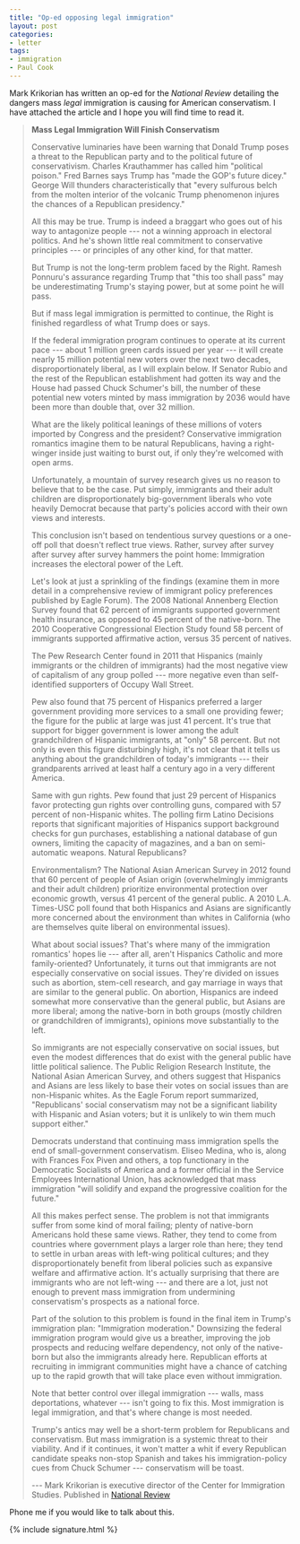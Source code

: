 ```yaml
---
title: "Op-ed opposing legal immigration"
layout: post
categories:
- letter
tags:
- immigration
- Paul Cook
---
```


Mark Krikorian has written an op-ed for the *National Review* detailing the dangers mass *legal* immigration is causing for American conservatism. I have attached the article and I hope you will find time to read it.

> **Mass Legal Immigration Will Finish Conservatism**
>
> Conservative luminaries have been warning that Donald Trump poses a threat to the Republican party and to the political future of conservativism. Charles Krauthammer has called him "political poison." Fred Barnes says Trump has "made the GOP's future dicey." George Will thunders characteristically that "every sulfurous belch from the molten interior of the volcanic Trump phenomenon injures the chances of a Republican presidency."
>
> All this may be true. Trump is indeed a braggart who goes out of his way to antagonize people --- not a winning approach in electoral politics. And he's shown little real commitment to conservative principles --- or principles of any other kind, for that matter.
>
> But Trump is not the long-term problem faced by the Right. Ramesh Ponnuru's assurance regarding Trump that "this too shall pass" may be underestimating Trump's staying power, but at some point he will pass.
>
> But if mass legal immigration is permitted to continue, the Right is finished regardless of what Trump does or says.
>
> If the federal immigration program continues to operate at its current pace --- about 1 million green cards issued per year --- it will create nearly 15 million potential new voters over the next two decades, disproportionately liberal, as I will explain below. If Senator Rubio and the rest of the Republican establishment had gotten its way and the House had passed Chuck Schumer's bill, the number of these potential new voters minted by mass immigration by 2036 would have been more than double that, over 32 million.
>
> What are the likely political leanings of these millions of voters imported by Congress and the president? Conservative immigration romantics imagine them to be natural Republicans, having a right-winger inside just waiting to burst out, if only they're welcomed with open arms.
>
> Unfortunately, a mountain of survey research gives us no reason to believe that to be the case. Put simply, immigrants and their adult children are disproportionately big-government liberals who vote heavily Democrat because that party's policies accord with their own views and interests.
>
> This conclusion isn't based on tendentious survey questions or a one-off poll that doesn't reflect true views. Rather, survey after survey after survey after survey hammers the point home: Immigration increases the electoral power of the Left.
>
> Let's look at just a sprinkling of the findings (examine them in more detail in a comprehensive review of immigrant policy preferences published by Eagle Forum). The 2008 National Annenberg Election Survey found that 62 percent of immigrants supported government health insurance, as opposed to 45 percent of the native-born. The 2010 Cooperative Congressional Election Study found 58 percent of immigrants supported affirmative action, versus 35 percent of natives.
>
> The Pew Research Center found in 2011 that Hispanics (mainly immigrants or the children of immigrants) had the most negative view of capitalism of any group polled --- more negative even than self-identified supporters of Occupy Wall Street.
>
> Pew also found that 75 percent of Hispanics preferred a larger government providing more services to a small one providing fewer; the figure for the public at large was just 41 percent. It's true that support for bigger government is lower among the adult grandchildren of Hispanic immigrants, at "only" 58 percent. But not only is even this figure disturbingly high, it's not clear that it tells us anything about the grandchildren of today's immigrants --- their grandparents arrived at least half a century ago in a very different America.
>
> Same with gun rights. Pew found that just 29 percent of Hispanics favor protecting gun rights over controlling guns, compared with 57 percent of non-Hispanic whites. The polling firm Latino Decisions reports that significant majorities of Hispanics support background checks for gun purchases, establishing a national database of gun owners, limiting the capacity of magazines, and a ban on semi-automatic weapons. Natural Republicans?
>
> Environmentalism? The National Asian American Survey in 2012 found that 60 percent of people of Asian origin (overwhelmingly immigrants and their adult children) prioritize environmental protection over economic growth, versus 41 percent of the general public. A 2010 L.A. Times-USC poll found that both Hispanics and Asians are significantly more concerned about the environment than whites in California (who are themselves quite liberal on environmental issues).
>
> What about social issues? That's where many of the immigration romantics' hopes lie --- after all, aren't Hispanics Catholic and more family-oriented? Unfortunately, it turns out that immigrants are not especially conservative on social issues. They're divided on issues such as abortion, stem-cell research, and gay marriage in ways that are similar to the general public. On abortion, Hispanics are indeed somewhat more conservative than the general public, but Asians are more liberal; among the native-born in both groups (mostly children or grandchildren of immigrants), opinions move substantially to the left.
>
> So immigrants are not especially conservative on social issues, but even the modest differences that do exist with the general public have little political salience. The Public Religion Research Institute, the National Asian American Survey, and others suggest that Hispanics and Asians are less likely to base their votes on social issues than are non-Hispanic whites. As the Eagle Forum report summarized, "Republicans' social conservatism may not be a significant liability with Hispanic and Asian voters; but it is unlikely to win them much support either."
>
> Democrats understand that continuing mass immigration spells the end of small-government conservatism. Eliseo Medina, who is, along with Frances Fox Piven and others, a top functionary in the Democratic Socialists of America and a former official in the Service Employees International Union, has acknowledged that mass immigration "will solidify and expand the progressive coalition for the future."
>
> All this makes perfect sense. The problem is not that immigrants suffer from some kind of moral failing; plenty of native-born Americans hold these same views. Rather, they tend to come from countries where government plays a larger role than here; they tend to settle in urban areas with left-wing political cultures; and they disproportionately benefit from liberal policies such as expansive welfare and affirmative action. It's actually surprising that there are immigrants who are not left-wing --- and there are a lot, just not enough to prevent mass immigration from undermining conservatism's prospects as a national force.
>
> Part of the solution to this problem is found in the final item in Trump's immigration plan: "Immigration moderation." Downsizing the federal immigration program would give us a breather, improving the job prospects and reducing welfare dependency, not only of the native-born but also the immigrants already here. Republican efforts at recruiting in immigrant communities might have a chance of catching up to the rapid growth that will take place even without immigration.
>
> Note that better control over illegal immigration --- walls, mass deportations, whatever --- isn't going to fix this. Most immigration is legal immigration, and that's where change is most needed.
>
> Trump's antics may well be a short-term problem for Republicans and conservatism. But mass immigration is a systemic threat to their viability. And if it continues, it won't matter a whit if every Republican candidate speaks non-stop Spanish and takes his immigration-policy cues from Chuck Schumer --- conservatism will be toast.
>
> --- Mark Krikorian is executive director of the Center for Immigration Studies. Published in [National Review](https://www.nationalreview.com/2015/08/real-threat-conservatism-isnt-trump-mark-krikorian/)

Phone me if you would like to talk about this.

{% include signature.html %}
